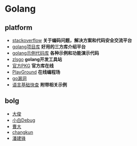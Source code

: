 # Golang

## platform
- [stackoverflow](https://stackoverflow.com/) **关于编码问题，解决方案和代码安全交流平台**
- [golang项目库](https://go.libhunt.com) **好用的三方库介绍平台**
- [golang示例代码库](https://golang.hotexamples.com/zh/site/trends?type=go%7Cf) **各种示例和功能演示代码**
- [zlsgo](https://docs.73zls.com/zlsgo/#/) **golang开发工具站**
- [官方PKG](https://pkg.go.dev/?utm_source=godoc) **官方库在线**
- [PlayGround](https://goplay.tools/) **在线编程场**
- [go漏洞](https://www.cvedetails.com/vulnerability-list/vendor_id-14185/Golang.html)
- [语言基础快查](https://quickref.me/) **附带相关示例**
## bolg
- [大俊](https://darjun.github.io/)
- [小白Debug](https://xiaobaidebug.top/)
- [曹大](https://xargin.com/)
- [changkun](https://changkun.de/blog/)
- [潘建锋](https://strikefreedom.top/)
 

